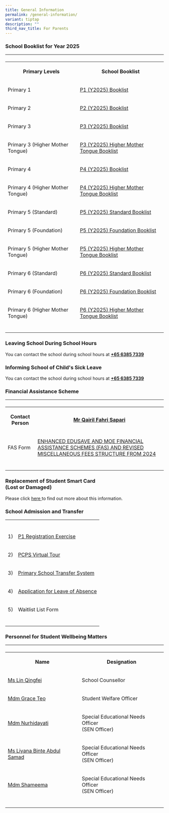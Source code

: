 ```yaml
---
title: General Information
permalink: /general-information/
variant: tiptap
description: ""
third_nav_title: For Parents
---
```

<h3>School Booklist for Year 2025</h3>
<table style="minWidth: 50px">
<colgroup>
<col>
<col>
</colgroup>
<tbody>
<tr>
<td rowspan="1" colspan="1">
<p></p>
</td>
<td rowspan="1" colspan="1">
<p></p>
</td>
</tr>
<tr>
<th rowspan="1" colspan="1">
<p>Primary Levels</p>
</th>
<th rowspan="1" colspan="1">
<p>School Booklist</p>
</th>
</tr>
<tr>
<td rowspan="1" colspan="1">
<p>Primary 1</p>
</td>
<td rowspan="1" colspan="1">
<p><a href="https://go.gov.sg/booklist2025p1" rel="noopener noreferrer nofollow" target="_blank">P1 (Y2025) Booklist</a>
</p>
</td>
</tr>
<tr>
<td rowspan="1" colspan="1">
<p>Primary 2</p>
</td>
<td rowspan="1" colspan="1">
<p><a href="https://go.gov.sg/booklist2025p2" rel="noopener noreferrer nofollow" target="_blank">P2 (Y2025) Booklist</a>
</p>
</td>
</tr>
<tr>
<td rowspan="1" colspan="1">
<p>Primary 3</p>
</td>
<td rowspan="1" colspan="1">
<p><a href="https://go.gov.sg/booklist2025p3" rel="noopener noreferrer nofollow" target="_blank">P3 (Y2025) Booklist</a>
</p>
</td>
</tr>
<tr>
<td rowspan="1" colspan="1">
<p>Primary 3 (Higher Mother Tongue)</p>
</td>
<td rowspan="1" colspan="1">
<p><a href="https://go.gov.sg/booklist2025p3hmt" rel="noopener noreferrer nofollow" target="_blank">P3 (Y2025) Higher Mother Tongue Booklist</a>
</p>
</td>
</tr>
<tr>
<td rowspan="1" colspan="1">
<p>Primary 4</p>
</td>
<td rowspan="1" colspan="1">
<p><a href="https://go.gov.sg/booklist2025p4" rel="noopener noreferrer nofollow" target="_blank">P4 (Y2025) Booklist</a>
</p>
</td>
</tr>
<tr>
<td rowspan="1" colspan="1">
<p>Primary 4 (Higher Mother Tongue)</p>
</td>
<td rowspan="1" colspan="1">
<p><a href="https://go.gov.sg/booklist2025p4hmt" rel="noopener noreferrer nofollow" target="_blank">P4 (Y2025) Higher Mother Tongue Booklist</a>
</p>
</td>
</tr>
<tr>
<td rowspan="1" colspan="1">
<p>Primary 5 (Standard)</p>
</td>
<td rowspan="1" colspan="1">
<p><a href="https://go.gov.sg/booklist2025p5stdmt" rel="noopener noreferrer nofollow" target="_blank">P5 (Y2025) Standard Booklist</a>
</p>
</td>
</tr>
<tr>
<td rowspan="1" colspan="1">
<p>Primary 5 (Foundation)</p>
</td>
<td rowspan="1" colspan="1">
<p><a href="https://go.gov.sg/booklist2025p5fdn" rel="noopener noreferrer nofollow" target="_blank">P5 (Y2025) Foundation Booklist</a>
</p>
</td>
</tr>
<tr>
<td rowspan="1" colspan="1">
<p>Primary 5 (Higher Mother Tongue)</p>
</td>
<td rowspan="1" colspan="1">
<p><a href="https://go.gov.sg/booklist2025p5hmt" rel="noopener noreferrer nofollow" target="_blank">P5 (Y2025) Higher Mother Tongue Booklist</a>
</p>
</td>
</tr>
<tr>
<td rowspan="1" colspan="1">
<p>Primary 6 (Standard)</p>
</td>
<td rowspan="1" colspan="1">
<p><a href="https://go.gov.sg/booklist2025p6stdmt" rel="noopener noreferrer nofollow" target="_blank">P6 (Y2025) Standard Booklist</a>
</p>
</td>
</tr>
<tr>
<td rowspan="1" colspan="1">
<p>Primary 6 (Foundation)</p>
</td>
<td rowspan="1" colspan="1">
<p><a href="https://go.gov.sg/booklist2025p6fdn" rel="noopener noreferrer nofollow" target="_blank">P6 (Y2025) Foundation Booklist</a>
</p>
</td>
</tr>
<tr>
<td rowspan="1" colspan="1">
<p>Primary 6 (Higher Mother Tongue)</p>
</td>
<td rowspan="1" colspan="1">
<p><a href="https://go.gov.sg/booklist2025p6hmt" rel="noopener noreferrer nofollow" target="_blank">P6 (Y2025) Higher Mother Tongue Booklist</a>
</p>
</td>
</tr>
<tr>
<td rowspan="1" colspan="1">
<p></p>
</td>
<td rowspan="1" colspan="1">
<p></p>
</td>
</tr>
</tbody>
</table>
<h3>Leaving School During School Hours</h3>
<p>You can contact the school during school hours at <strong><u>+65 6385 7339</u></strong>
</p>
<p></p>
<h3>Informing School of Child's Sick Leave</h3>
<p>You can contact the school during school hours at <strong><u>+65 6385 7339</u></strong>
</p>
<p></p>
<h3>Financial Assistance Scheme</h3>
<table style="minWidth: 50px">
<colgroup>
<col>
<col>
</colgroup>
<tbody>
<tr>
<td rowspan="1" colspan="1">
<p></p>
</td>
<td rowspan="1" colspan="1">
<p></p>
</td>
</tr>
<tr>
<th rowspan="1" colspan="1">
<p><strong>Contact Person</strong>
</p>
</th>
<th rowspan="1" colspan="1">
<p><strong><a href="qairil_fahri_sapari@schools.gov.sg" rel="noopener noreferrer nofollow" target="_blank">Mr Qairil Fahri Sapari</a></strong>
</p>
</th>
</tr>
<tr>
<td rowspan="1" colspan="1">
<p>FAS Form</p>
</td>
<td rowspan="1" colspan="1">
<p><a href="https://file.go.gov.sg/parentsgatewayannouncement05july2023.pdf" rel="noopener noreferrer nofollow" target="_blank">ENHANCED EDUSAVE AND MOE FINANCIAL ASSISTANCE SCHEMES (FAS) AND REVISED MISCELLANEOUS FEES STRUCTURE FROM 2024</a>
</p>
</td>
</tr>
<tr>
<td rowspan="1" colspan="1">
<p></p>
</td>
<td rowspan="1" colspan="1">
<p></p>
</td>
</tr>
</tbody>
</table>
<h3>Replacement of Student Smart Card <br>(Lost or Damaged)</h3>
<p>Please click <a href="https://www.simplygo.com.sg/lost-concession-card-replacement/" rel="noopener nofollow" target="_blank">here </a>to
find out more about this information.</p>
<p></p>
<h3>School Admission and Transfer</h3>
<table style="minWidth: 50px">
<colgroup>
<col>
<col>
</colgroup>
<tbody>
<tr>
<th rowspan="1" colspan="1">
<p></p>
</th>
<th rowspan="1" colspan="1">
<p></p>
</th>
</tr>
<tr>
<td rowspan="1" colspan="1">
<p>1)</p>
</td>
<td rowspan="1" colspan="1">
<p><a href="https://www.moe.gov.sg/primary/p1-registration" rel="noopener noreferrer nofollow" target="_blank">P1 Registration Exercise</a>
</p>
</td>
</tr>
<tr>
<td rowspan="1" colspan="1">
<p>2)</p>
</td>
<td rowspan="1" colspan="1">
<p><a href="https://www.youtube.com/watch?v=vUkvC2leo50&amp;ab_channel=PunggolCovePrimarySchool" rel="noopener noreferrer nofollow" target="_blank">PCPS Virtual Tour</a>
</p>
</td>
</tr>
<tr>
<td rowspan="1" colspan="1">
<p>3)</p>
</td>
<td rowspan="1" colspan="1">
<p><a href="https://www.moe.gov.sg/primary/transfers" rel="noopener noreferrer nofollow" target="_blank">Primary School Transfer System</a>
</p>
</td>
</tr>
<tr>
<td rowspan="1" colspan="1">
<p>4)</p>
</td>
<td rowspan="1" colspan="1">
<p><a href="https://www.moe.gov.sg/-/media/files/returning-singaporeans/leave-of-absence-application-form.pdf" rel="noopener noreferrer nofollow" target="_blank">Application for Leave of Absence</a>
</p>
</td>
</tr>
<tr>
<td rowspan="1" colspan="1">
<p>5)</p>
</td>
<td rowspan="1" colspan="1">
<p>Waitlist List Form</p>
</td>
</tr>
<tr>
<td rowspan="1" colspan="1">
<p></p>
</td>
<td rowspan="1" colspan="1">
<p></p>
</td>
</tr>
</tbody>
</table>
<p></p>
<h3>Personnel for Student Wellbeing Matters</h3>
<table style="minWidth: 50px">
<colgroup>
<col>
<col>
</colgroup>
<tbody>
<tr>
<td rowspan="1" colspan="1">
<p></p>
</td>
<td rowspan="1" colspan="1">
<p></p>
</td>
</tr>
<tr>
<th rowspan="1" colspan="1">
<p>Name</p>
</th>
<th rowspan="1" colspan="1">
<p>Designation</p>
</th>
</tr>
<tr>
<td rowspan="1" colspan="1">
<p><a href="lin_qingfei@schools.gov.sg" rel="noopener noreferrer nofollow" target="_blank">Ms Lin Qingfei</a>
</p>
</td>
<td rowspan="1" colspan="1">
<p>School Counsellor</p>
</td>
</tr>
<tr>
<td rowspan="1" colspan="1">
<p><a href="teo_swee_yee_grace@schools.gov.sg" rel="noopener noreferrer nofollow" target="_blank">Mdm Grace Teo</a>
</p>
</td>
<td rowspan="1" colspan="1">
<p>Student Welfare Officer</p>
</td>
</tr>
<tr>
<td rowspan="1" colspan="1">
<p><a href="nur_hidayati_paimun@schools.gov.sg" rel="noopener noreferrer nofollow" target="_blank">Mdm Nurhidayati</a>
</p>
</td>
<td rowspan="1" colspan="1">
<p>Special Educational Needs Officer
<br>(SEN Officer)</p>
</td>
</tr>
<tr>
<td rowspan="1" colspan="1">
<p><a href="liyana_abdul_samad@schools.gov.sg" rel="noopener noreferrer nofollow" target="_blank">Ms Liyana Binte Abdul Samad</a>
</p>
</td>
<td rowspan="1" colspan="1">
<p>Special Educational Needs Officer
<br>(SEN Officer)</p>
</td>
</tr>
<tr>
<td rowspan="1" colspan="1">
<p><a href="s_shameema@schools.gov.sg" rel="noopener noreferrer nofollow" target="_blank">Mdm Shameema</a>
</p>
</td>
<td rowspan="1" colspan="1">
<p>Special Educational Needs Officer
<br>(SEN Officer)</p>
</td>
</tr>
<tr>
<td rowspan="1" colspan="1">
<p></p>
</td>
<td rowspan="1" colspan="1">
<p></p>
</td>
</tr>
</tbody>
</table>
<p></p>
